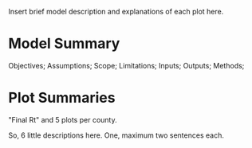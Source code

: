 Insert brief model description and explanations of each plot here.

# Model Summary

Objectives; Assumptions; Scope; Limitations;
Inputs; Outputs; Methods;

# Plot Summaries

"Final Rt" and 5 plots per county.

So, 6 little descriptions here. One, maximum two sentences each.